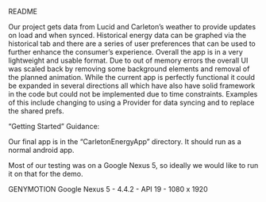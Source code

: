 README


Our project gets data from Lucid and Carleton’s weather to provide updates on load and when synced. Historical energy data can be graphed via the historical tab and there are a series of user preferences that can be used to further enhance the consumer’s experience. Overall the app is in a very lightweight and usable format. Due to out of memory errors the overall UI was scaled back by removing some background elements and removal of the planned animation. While the current app is perfectly functional it could be expanded in several directions all which have also have solid framework in the code but could not be implemented due to time constraints. Examples of this include changing to using a Provider for data syncing and to replace the shared prefs. 





“Getting Started” Guidance:

Our final app is in the “CarletonEnergyApp” directory. It should run as a normal android app.

Most of our testing was on a Google Nexus 5, so ideally we would like to run it on that for the demo.

GENYMOTION
Google Nexus 5 - 4.4.2 - API 19 - 1080 x 1920